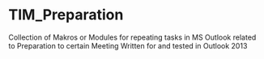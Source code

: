 # TIM_Preparation
Collection of Makros or Modules for repeating tasks in MS Outlook related to Preparation to certain Meeting
Written for and tested in Outlook 2013
